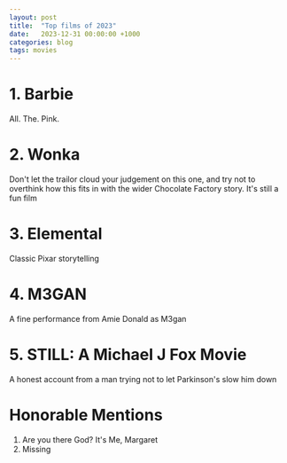 ```yaml
---
layout: post
title:  "Top films of 2023"
date:   2023-12-31 00:00:00 +1000
categories: blog
tags: movies
---
```


# 1. Barbie

All. The. Pink.

# 2. Wonka

Don't let the trailor cloud your judgement on this one, and try not to overthink how this fits in with the wider Chocolate Factory story. It's
still a fun film

# 3. Elemental

Classic Pixar storytelling

# 4. M3GAN

A fine performance from Amie Donald as M3gan

# 5. STILL: A Michael J Fox Movie

A honest account from a man trying not to let Parkinson's slow him down

# Honorable Mentions

1. Are you there God? It's Me, Margaret
2. Missing
